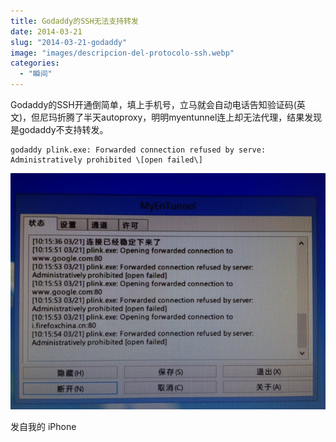 ```yaml
---
title: Godaddy的SSH无法支持转发
date: 2014-03-21
slug: "2014-03-21-godaddy"
image: "images/descripcion-del-protocolo-ssh.webp"
categories:
  - "瞬间"
---
```


Godaddy的SSH开通倒简单，填上手机号，立马就会自动电话告知验证码(英文)，但尼玛折腾了半天autoproxy，明明myentunnel连上却无法代理，结果发现是godaddy不支持转发。

```
godaddy plink.exe: Forwarded connection refused by serve: Administratively prohibited \[open failed\] 
```

![](images/0.69557700-1395368815.jpg "0-69557700-1395368815-jpg")


发自我的 iPhone
